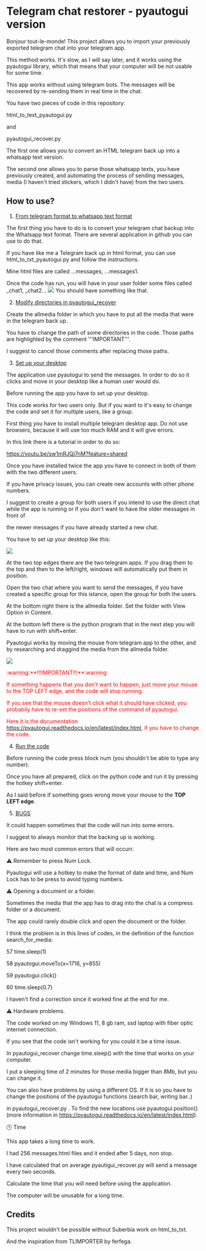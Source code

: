 # Telegram chat restorer - pyautogui version

Bonjour tout-le-monde! This project allows you to import your previously exported telegram chat into your telegram app.

This method works. It's slow, as I will say later, and it works using the pyautogui library, which that means that your computer will be not usable for some time.

This app works without using telegram bots. The messages will be recovered by re-sending them in real time in the chat.


You have two pieces of code in this repository:


html_to_text_pyautogui.py

and

pyautogui_recover.py



The first one allows you to convert an HTML telegram back up into a whatsapp text version.

The second one allows you to parse those whatsapp texts, you have previously created, and automating the process of sending messages, media (I haven't tried stickers, which I didn't have) from the two users.


## How to use?


1. <ins>From telegram format to whatsapp text format</ins>

The first thing you have to do is to convert your telegram chat backup into the Whatsapp text format. There are several application in github you can use to do that.

If you have like me a Telegram back up in html format, you can use html_to_txt_pyautogui.py and follow the instructions.

Mine html files are called ...messages, ...messages1.


Once the code has run, you will have in your user folder some files called _chat1, _chat2...
![](Screenshot3.png)
You should have something like that.

2. <ins>Modify directories in pyautogui_recover</ins>

Create the allmedia folder in which you have to put all the media that were in the telegram back up.

You have to change the path of some directories in the code. Those paths are highlighted by the comment '''IMPORTANT'''.

I suggest to cancel those comments after replacing those paths.


3. <ins>Set up your desktop</ins>

The application use pyautogui to send the messages. In order to do so it clicks and move in your desktop like a human user would do.

Before running the app you have to set up your desktop.

This code works for two users only. But if you want to it's easy to change the code and set it for multiple users, like a group.

First thing you have to install multiple telegram desktop app. Do not use browsers, because it will use too much RAM and it will give errors.

In this link there is a tutorial in order to do so:

https://youtu.be/sw1mRJQi7nM?feature=shared


Once you have installed twice the app you have to connect in both of them with the two different users.

If you have privacy issues, you can create new accounts with other phone numbers.

I suggest to create a group for both users if you intend to use the direct chat while the app is running or if you don't want to have the older messages in front of

the newer messages if you have already started a new chat.


You have to set up your desktop like this:

![](Screenshot1.png)

At the two top edges there are the two telegram apps. If you drag them to the top and then to the left/right, windows will automatically put them in position.

Open the two chat where you want to send the messages, if you have created a specific group for this istance, open the group for both the users.

At the bottom right there is the allmedia folder. Set the folder with View Option in Content.

At the bottom left there is the python program that in the next step you will have to run with shift+enter.

Pyautogui works by moving the mouse from telegram app to the other, and by researching and draggind the media from the allmedia folder.

 
![](Screenshot2.png)

<font color="red">
:warning:**!!!IMPORTANT!!!**:warning:


If something happens that you don't want to happen, just move your mouse to the TOP LEFT edge, and the code will stop running.


If you see that the mouse doesn't click what it should have clicked, you probabily have to re-set the positions of the command of pyautogui.

Here it is the documentation https://pyautogui.readthedocs.io/en/latest/index.html, if you have to change the code.</font>


4. <ins>Run the code</ins>

Before running the code press block num (you shouldn't be able to type any number).

Once you have all prepared, click on the python code and run it by pressing the hotkey shift+enter.

As I said before if something goes wrong move your mouse to the **TOP LEFT edge**.


5. <ins>BUGS</ins>

It could happen sometimes that the code will run into some errors.

I suggest to always monitor that the backing up is working.

Here are two most common errors that will occurr.


:warning: Remember to press Num Lock.

Pyautogui will use a hotkey to make the format of date and time, and Num Lock has to be press to avoid typing numbers.


:warning: Opening a document or a folder. 

Sometimes the media that the app has to drag into the chat is a compress folder or a document.

The app could rarely double click and open the document or the folder.

I think the problem is in this lines of codes, in the definition of the function search_for_media:

57    time.sleep(1)

58    pyautogui.moveTo(x=1716, y=855)

59    pyautogui.click()

60    time.sleep(0.7)


I haven't find a correction since it worked fine at the end for me.


:warning: Hardware problems.

The code worked on my Windows 11, 8 gb ram, ssd laptop with fiber optic internet connection.

If you see that the code isn't working for you could it be a time issue.

In pyautogui_recover change time.sleep() with the time that works on your computer.

I put a sleeping time of 2 minutes for those media bigger than 8Mb, but you can change it.


You can also have problems by using a different OS. If it is so you have to change the positions of the pyautogui functions (search bar, writing bar..)

in pyautogui_recover.py . To find the new locations use pyautogui.position() (more information in https://pyautogui.readthedocs.io/en/latest/index.html).


🕑 Time

This app takes a long time to work.

I had 256 messages.html files and it ended after 5 days, non stop.

I have calculated that on average pyautigui_recover.py will send a message every two seconds.

Calculate the time that you will need before using the application.

The computer will be unusable for a long time.


## Credits

This project wouldn't be possible without Suberbia work on html_to_txt.

And the inspiration from TLIMPORTER by ferfega.
